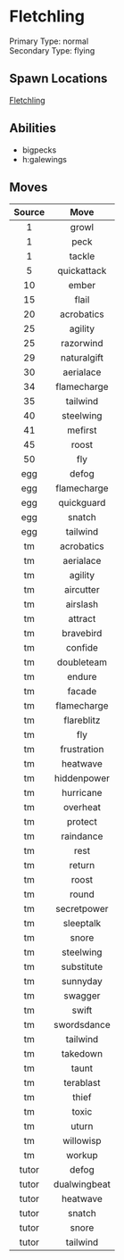 # Fletchling  
Primary Type: normal  
Secondary Type: flying  
  
## Spawn Locations  
[Fletchling](/data/spawn_presets/fletchling.md)  
  
## Abilities  
  * bigpecks
  * h:galewings
  
  
## Moves  
  
| Source | Move |  
|:---:|:---:|  
| 1 | growl |  
| 1 | peck |  
| 1 | tackle |  
| 5 | quickattack |  
| 10 | ember |  
| 15 | flail |  
| 20 | acrobatics |  
| 25 | agility |  
| 25 | razorwind |  
| 29 | naturalgift |  
| 30 | aerialace |  
| 34 | flamecharge |  
| 35 | tailwind |  
| 40 | steelwing |  
| 41 | mefirst |  
| 45 | roost |  
| 50 | fly |  
| egg | defog |  
| egg | flamecharge |  
| egg | quickguard |  
| egg | snatch |  
| egg | tailwind |  
| tm | acrobatics |  
| tm | aerialace |  
| tm | agility |  
| tm | aircutter |  
| tm | airslash |  
| tm | attract |  
| tm | bravebird |  
| tm | confide |  
| tm | doubleteam |  
| tm | endure |  
| tm | facade |  
| tm | flamecharge |  
| tm | flareblitz |  
| tm | fly |  
| tm | frustration |  
| tm | heatwave |  
| tm | hiddenpower |  
| tm | hurricane |  
| tm | overheat |  
| tm | protect |  
| tm | raindance |  
| tm | rest |  
| tm | return |  
| tm | roost |  
| tm | round |  
| tm | secretpower |  
| tm | sleeptalk |  
| tm | snore |  
| tm | steelwing |  
| tm | substitute |  
| tm | sunnyday |  
| tm | swagger |  
| tm | swift |  
| tm | swordsdance |  
| tm | tailwind |  
| tm | takedown |  
| tm | taunt |  
| tm | terablast |  
| tm | thief |  
| tm | toxic |  
| tm | uturn |  
| tm | willowisp |  
| tm | workup |  
| tutor | defog |  
| tutor | dualwingbeat |  
| tutor | heatwave |  
| tutor | snatch |  
| tutor | snore |  
| tutor | tailwind |  
  
